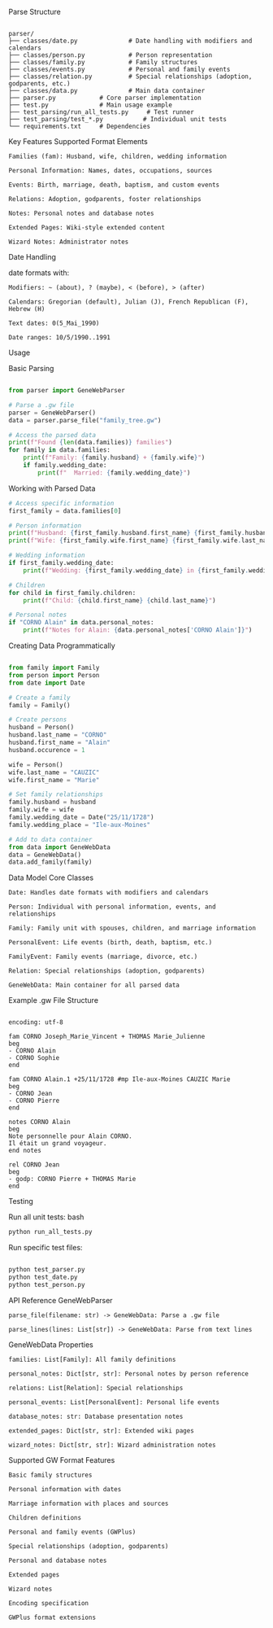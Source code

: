 Parse Structure

```text

parser/
├── classes/date.py              # Date handling with modifiers and calendars
├── classes/person.py            # Person representation
├── classes/family.py            # Family structures
├── classes/events.py            # Personal and family events
├── classes/relation.py          # Special relationships (adoption, godparents, etc.)
├── classes/data.py              # Main data container
├── parser.py            # Core parser implementation
├── test.py              # Main usage example
├── test_parsing/run_all_tests.py     # Test runner
├── test_parsing/test_*.py           # Individual unit tests
└── requirements.txt     # Dependencies
```
Key Features
Supported Format Elements

    Families (fam): Husband, wife, children, wedding information

    Personal Information: Names, dates, occupations, sources

    Events: Birth, marriage, death, baptism, and custom events

    Relations: Adoption, godparents, foster relationships

    Notes: Personal notes and database notes

    Extended Pages: Wiki-style extended content

    Wizard Notes: Administrator notes

Date Handling

date formats with:

    Modifiers: ~ (about), ? (maybe), < (before), > (after)

    Calendars: Gregorian (default), Julian (J), French Republican (F), Hebrew (H)

    Text dates: 0(5_Mai_1990)

    Date ranges: 10/5/1990..1991

Usage

Basic Parsing

```python

from parser import GeneWebParser

# Parse a .gw file
parser = GeneWebParser()
data = parser.parse_file("family_tree.gw")

# Access the parsed data
print(f"Found {len(data.families)} families")
for family in data.families:
    print(f"Family: {family.husband} + {family.wife}")
    if family.wedding_date:
        print(f"  Married: {family.wedding_date}")
```
Working with Parsed Data

```python
# Access specific information
first_family = data.families[0]

# Person information
print(f"Husband: {first_family.husband.first_name} {first_family.husband.last_name}")
print(f"Wife: {first_family.wife.first_name} {first_family.wife.last_name}")

# Wedding information
if first_family.wedding_date:
    print(f"Wedding: {first_family.wedding_date} in {first_family.wedding_place}")

# Children
for child in first_family.children:
    print(f"Child: {child.first_name} {child.last_name}")

# Personal notes
if "CORNO Alain" in data.personal_notes:
    print(f"Notes for Alain: {data.personal_notes['CORNO Alain']}")
```
Creating Data Programmatically
```python

from family import Family
from person import Person
from date import Date

# Create a family
family = Family()

# Create persons
husband = Person()
husband.last_name = "CORNO"
husband.first_name = "Alain"
husband.occurence = 1

wife = Person() 
wife.last_name = "CAUZIC"
wife.first_name = "Marie"

# Set family relationships
family.husband = husband
family.wife = wife
family.wedding_date = Date("25/11/1728")
family.wedding_place = "Ile-aux-Moines"

# Add to data container
from data import GeneWebData
data = GeneWebData()
data.add_family(family)
```
Data Model
Core Classes

    Date: Handles date formats with modifiers and calendars

    Person: Individual with personal information, events, and relationships

    Family: Family unit with spouses, children, and marriage information

    PersonalEvent: Life events (birth, death, baptism, etc.)

    FamilyEvent: Family events (marriage, divorce, etc.)

    Relation: Special relationships (adoption, godparents)

    GeneWebData: Main container for all parsed data

Example .gw File Structure
```gw

encoding: utf-8

fam CORNO Joseph_Marie_Vincent + THOMAS Marie_Julienne
beg
- CORNO Alain
- CORNO Sophie
end

fam CORNO Alain.1 +25/11/1728 #mp Ile-aux-Moines CAUZIC Marie
beg
- CORNO Jean
- CORNO Pierre
end

notes CORNO Alain
beg
Note personnelle pour Alain CORNO.
Il était un grand voyageur.
end notes

rel CORNO Jean
beg
- godp: CORNO Pierre + THOMAS Marie
end
```

Testing

Run all unit tests:
bash
```sh
python run_all_tests.py
```
Run specific test files:
```sh

python test_parser.py
python test_date.py
python test_person.py
```

API Reference
GeneWebParser

    parse_file(filename: str) -> GeneWebData: Parse a .gw file

    parse_lines(lines: List[str]) -> GeneWebData: Parse from text lines

GeneWebData Properties

    families: List[Family]: All family definitions

    personal_notes: Dict[str, str]: Personal notes by person reference

    relations: List[Relation]: Special relationships

    personal_events: List[PersonalEvent]: Personal life events

    database_notes: str: Database presentation notes

    extended_pages: Dict[str, str]: Extended wiki pages

    wizard_notes: Dict[str, str]: Wizard administration notes

Supported GW Format Features

    Basic family structures

    Personal information with dates

    Marriage information with places and sources

    Children definitions

    Personal and family events (GWPlus)

    Special relationships (adoption, godparents)

    Personal and database notes

    Extended pages

    Wizard notes

    Encoding specification

    GWPlus format extensions